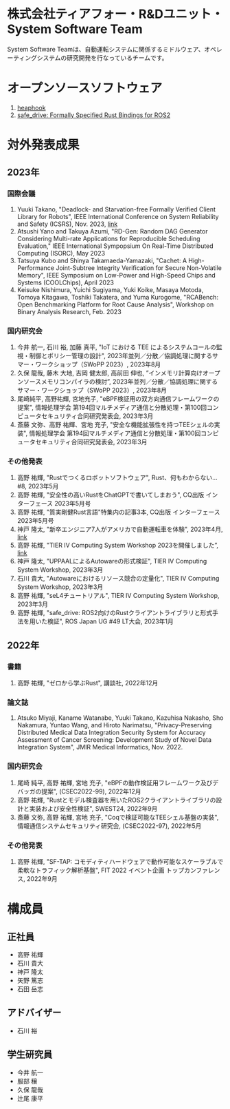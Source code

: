 # 株式会社ティアフォー・R&Dユニット・System Software Team

System Software Teamは、自動運転システムに関係するミドルウェア、オペレーティングシステムの研究開発を行なっているチームです。

# オープンソースソフトウェア

1. [heaphook](https://github.com/tier4/heaphook)
1. [safe_drive: Formally Specified Rust Bindings for ROS2](https://github.com/tier4/safe_drive)

# 対外発表成果

## 2023年

### 国際会議

1. Yuuki Takano, "Deadlock- and Starvation-free Formally Verified Client Library for Robots", IEEE International Conference on System Reliability and Safety (ICSRS), Nov. 2023, [link](https://github.com/tier4/safe_drive/blob/main/publications/Deadlock-_and_Starvation-free_Formally_Verified_Client_Library_for_Robots_IEEE_ICSRC_2023.pdf)
1. Atsushi Yano and Takuya Azumi, "RD-Gen: Random DAG Generator Considering Multi-rate Applications for Reproducible Scheduling Evaluation," IEEE International Sympopsium On Real-Time Distributed Computing (ISORC), May 2023
1. Tatsuya Kubo and Shinya Takamaeda-Yamazaki, "Cachet: A High-Performance Joint-Subtree Integrity Verification for Secure Non-Volatile Memory", IEEE Symposium on Low-Power and High-Speed Chips and Systems (COOLChips), April 2023
1. Keisuke Nishimura, Yuichi Sugiyama, Yuki Koike, Masaya Motoda, Tomoya Kitagawa, Toshiki Takatera, and Yuma Kurogome, "RCABench: Open Benchmarking Platform for Root Cause Analysis", Workshop on Binary Analysis Research, Feb. 2023

### 国内研究会

1. 今井 航一, 石川 裕, 加藤 真平, "IoT における TEE によるシステムコールの監視・制御とポリシー管理の設計",  2023年並列／分散／協調処理に関するサマー・ワークショップ（SWoPP 2023）, 2023年8月
1. 久保 龍哉, 藤木 大地, 吉岡 健太郎, 高前田 伸也, ”インメモリ計算向けオープンソースメモリコンパイラの検討”, 2023年並列／分散／協調処理に関するサマー・ワークショップ（SWoPP 2023）, 2023年8月
1. 尾崎純平, 高野祐輝, 宮地充子, "eBPF検証用の双方向通信フレームワークの提案", 情報処理学会 第194回マルチメディア通信と分散処理・第100回コンピュータセキュリティ合同研究発表会, 2023年3月
1. 斎藤 文弥、高野 祐輝、宮地 充子, "安全な機能拡張性を持つTEEシェルの実装", 情報処理学会 第194回マルチメディア通信と分散処理・第100回コンピュータセキュリティ合同研究発表会, 2023年3月

### その他発表

1. 高野 祐輝, "Rustでつくるロボットソフトウェア", Rust、何もわからない... #8, 2023年5月
1. 高野 祐輝, "安全性の高いRustをChatGPTで書いてしまおう", CQ出版 インターフェース 2023年5月号
1. 高野 祐輝, "質実剛健Rust言語"特集内の記事3本, CQ出版 インターフェース 2023年5月号
1. 神戸 隆太, "新卒エンジニア7人がアメリカで自動運転車を体験", 2023年4月, [link](https://medium.com/tier-iv-tech-blog/76i5yu-70a206605af1)
1. 高野 祐輝, "TIER IV Computing System Workshop 2023を開催しました”, [link](https://medium.com/tier-iv-tech-blog/4y45tedr65-c5306cab819e)
1. 神戸 隆太, "UPPAALによるAutowareの形式検証", TIER IV Computing System Workshop, 2023年3月
1. 石川 貴大, "Autowareにおけるリソース競合の定量化", TIER IV Computing System Workshop, 2023年3月
1. 高野 祐輝, "seL4チュートリアル", TIER IV Computing System Workshop, 2023年3月
1. 高野 祐輝, "safe_drive: ROS2向けのRustクライアントライブラリと形式手法を用いた検証", ROS Japan UG #49 LT大会, 2023年1月

## 2022年

### 書籍

1. 高野 祐輝, "ゼロから学ぶRust", 講談社, 2022年12月

### 論文誌

1. Atsuko Miyaji, Kaname Watanabe, Yuuki Takano, Kazuhisa Nakasho, Sho Nakamura, Yuntao Wang, and Hiroto Narimatsu, "Privacy-Preserving Distributed Medical Data Integration Security System for Accuracy Assessment of Cancer Screening: Development Study of Novel Data Integration System", JMIR Medical Informatics, Nov. 2022.

### 国内研究会

1. 尾崎 純平, 高野 祐輝, 宮地 充子, "eBPFの動作検証用フレームワーク及びデバッガの提案", (CSEC2022-99), 2022年12月
1. 高野 祐輝, "Rustとモデル検査器を用いたROS2クライアントライブラリの設計と実装および安全性検証", SWEST24, 2022年9月
1. 斎藤 文弥, 高野 祐輝, 宮地 充子, "Coqで検証可能なTEEシェル基盤の実装", 情報通信システムセキュリティ研究会, (CSEC2022-97), 2022年5月

### その他発表

1. 高野 祐輝, "SF-TAP: コモディティハードウェアで動作可能なスケーラブルで柔軟なトラフィック解析基盤", FIT 2022 イベント企画 トップカンファレンス, 2022年9月

# 構成員

## 正社員

- 高野 祐輝
- 石川 貴大
- 神戸 隆太
- 矢野 篤志
- 石田 岳志

## アドバイザー

- 石川 裕

## 学生研究員

- 今井 航一
- 服部 穣
- 久保 龍哉
- 辻尾 康平
